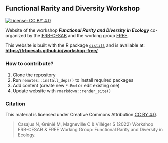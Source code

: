 ## Functional Rarity and Diversity Workshop

[![License: CC BY 4.0](https://img.shields.io/badge/License-CC%20BY%204.0-lightgreen.svg)](https://creativecommons.org/licenses/by/4.0/)


Website of the workshop **_Functional Rarity and Diversity in Ecology_**
co-organized by the
[FRB-CESAB](https://www.fondationbiodiversite.fr/en/about-the-foundation/le-cesab/)
and the working group
[FREE](https://www.fondationbiodiversite.fr/en/the-frb-in-action/programs-and-projects/le-cesab/free/).

This website is built with the R package [`distill`](https://rstudio.github.io/distill/)
and is available at: **https://frbcesab.github.io/workshop-free/**


### How to contribute?

1. Clone the repository
2. Run `remotes::install_deps()` to install required packages
3. Add content (create new `*.Rmd` or edit existing one)
4. Update website with `rmarkdown::render_site()`


### Citation

This material is licensed under Creative Commons Attribution 
[CC BY 4.0](https://creativecommons.org/licenses/by/4.0/).

> Casajus N, Grénié M, Magneville C & Villéger S (2022) 
Workshop FRB-CESAB & FREE Working Group: Functional Rarity and Diversity in Ecology. 
